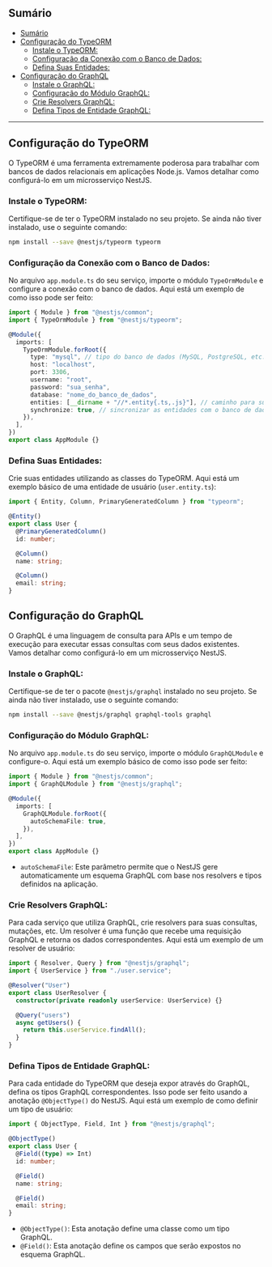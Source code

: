 ## Sumário

- [Sumário](#sumário)
- [Configuração do TypeORM](#configuração-do-typeorm)
  - [Instale o TypeORM:](#instale-o-typeorm)
  - [Configuração da Conexão com o Banco de Dados:](#configuração-da-conexão-com-o-banco-de-dados)
  - [Defina Suas Entidades:](#defina-suas-entidades)
- [Configuração do GraphQL](#configuração-do-graphql)
  - [Instale o GraphQL:](#instale-o-graphql)
  - [Configuração do Módulo GraphQL:](#configuração-do-módulo-graphql)
  - [Crie Resolvers GraphQL:](#crie-resolvers-graphql)
  - [Defina Tipos de Entidade GraphQL:](#defina-tipos-de-entidade-graphql)

---

## Configuração do TypeORM

O TypeORM é uma ferramenta extremamente poderosa para trabalhar com bancos de dados relacionais em aplicações Node.js. Vamos detalhar como configurá-lo em um microsserviço NestJS.

### Instale o TypeORM:

Certifique-se de ter o TypeORM instalado no seu projeto. Se ainda não tiver instalado, use o seguinte comando:

```bash
npm install --save @nestjs/typeorm typeorm
```

### Configuração da Conexão com o Banco de Dados:

No arquivo `app.module.ts` do seu serviço, importe o módulo `TypeOrmModule` e configure a conexão com o banco de dados. Aqui está um exemplo de como isso pode ser feito:

```typescript
import { Module } from "@nestjs/common";
import { TypeOrmModule } from "@nestjs/typeorm";

@Module({
  imports: [
    TypeOrmModule.forRoot({
      type: "mysql", // tipo do banco de dados (MySQL, PostgreSQL, etc.)
      host: "localhost",
      port: 3306,
      username: "root",
      password: "sua_senha",
      database: "nome_do_banco_de_dados",
      entities: [__dirname + "//*.entity{.ts,.js}"], // caminho para suas entidades
      synchronize: true, // sincronizar as entidades com o banco de dados (apenas em ambiente de desenvolvimento)
    }),
  ],
})
export class AppModule {}
```

### Defina Suas Entidades:

Crie suas entidades utilizando as classes do TypeORM. Aqui está um exemplo básico de uma entidade de usuário (`user.entity.ts`):

```typescript
import { Entity, Column, PrimaryGeneratedColumn } from "typeorm";

@Entity()
export class User {
  @PrimaryGeneratedColumn()
  id: number;

  @Column()
  name: string;

  @Column()
  email: string;
}
```

## Configuração do GraphQL

O GraphQL é uma linguagem de consulta para APIs e um tempo de execução para executar essas consultas com seus dados existentes. Vamos detalhar como configurá-lo em um microsserviço NestJS.

### Instale o GraphQL:

Certifique-se de ter o pacote `@nestjs/graphql` instalado no seu projeto. Se ainda não tiver instalado, use o seguinte comando:

```bash
npm install --save @nestjs/graphql graphql-tools graphql
```

### Configuração do Módulo GraphQL:

No arquivo `app.module.ts` do seu serviço, importe o módulo `GraphQLModule` e configure-o. Aqui está um exemplo básico de como isso pode ser feito:

```typescript
import { Module } from "@nestjs/common";
import { GraphQLModule } from "@nestjs/graphql";

@Module({
  imports: [
    GraphQLModule.forRoot({
      autoSchemaFile: true,
    }),
  ],
})
export class AppModule {}
```

- `autoSchemaFile`: Este parâmetro permite que o NestJS gere automaticamente um esquema GraphQL com base nos resolvers e tipos definidos na aplicação.

### Crie Resolvers GraphQL:

Para cada serviço que utiliza GraphQL, crie resolvers para suas consultas, mutações, etc. Um resolver é uma função que recebe uma requisição GraphQL e retorna os dados correspondentes. Aqui está um exemplo de um resolver de usuário:

```typescript
import { Resolver, Query } from "@nestjs/graphql";
import { UserService } from "./user.service";

@Resolver("User")
export class UserResolver {
  constructor(private readonly userService: UserService) {}

  @Query("users")
  async getUsers() {
    return this.userService.findAll();
  }
}
```

### Defina Tipos de Entidade GraphQL:

Para cada entidade do TypeORM que deseja expor através do GraphQL, defina os tipos GraphQL correspondentes. Isso pode ser feito usando a anotação `@ObjectType()` do NestJS. Aqui está um exemplo de como definir um tipo de usuário:

```typescript
import { ObjectType, Field, Int } from "@nestjs/graphql";

@ObjectType()
export class User {
  @Field((type) => Int)
  id: number;

  @Field()
  name: string;

  @Field()
  email: string;
}
```

- `@ObjectType()`: Esta anotação define uma classe como um tipo GraphQL.
- `@Field()`: Esta anotação define os campos que serão expostos no esquema GraphQL.

